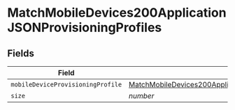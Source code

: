 # MatchMobileDevices200ApplicationJSONProvisioningProfiles


## Fields

| Field                                                                                                                                                                                                         | Type                                                                                                                                                                                                          | Required                                                                                                                                                                                                      | Description                                                                                                                                                                                                   | Example                                                                                                                                                                                                       |
| ------------------------------------------------------------------------------------------------------------------------------------------------------------------------------------------------------------- | ------------------------------------------------------------------------------------------------------------------------------------------------------------------------------------------------------------- | ------------------------------------------------------------------------------------------------------------------------------------------------------------------------------------------------------------- | ------------------------------------------------------------------------------------------------------------------------------------------------------------------------------------------------------------- | ------------------------------------------------------------------------------------------------------------------------------------------------------------------------------------------------------------- |
| `mobileDeviceProvisioningProfile`                                                                                                                                                                             | [MatchMobileDevices200ApplicationJSONProvisioningProfilesMobileDeviceProvisioningProfile](../../models/operations/matchmobiledevices200applicationjsonprovisioningprofilesmobiledeviceprovisioningprofile.md) | :heavy_minus_sign:                                                                                                                                                                                            | N/A                                                                                                                                                                                                           |                                                                                                                                                                                                               |
| `size`                                                                                                                                                                                                        | *number*                                                                                                                                                                                                      | :heavy_minus_sign:                                                                                                                                                                                            | N/A                                                                                                                                                                                                           | 1                                                                                                                                                                                                             |